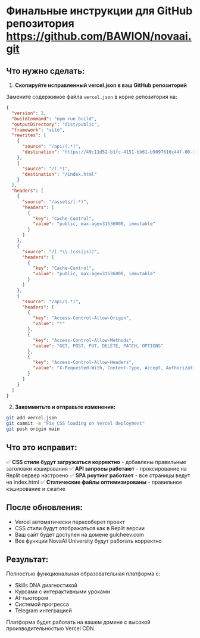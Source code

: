 # Финальные инструкции для GitHub репозитория https://github.com/BAWION/novaai.git

## Что нужно сделать:

1. **Скопируйте исправленный vercel.json в ваш GitHub репозиторий**

Замените содержимое файла `vercel.json` в корне репозитория на:

```json
{
  "version": 2,
  "buildCommand": "npm run build",
  "outputDirectory": "dist/public",
  "framework": "vite",
  "rewrites": [
    {
      "source": "/api/(.*)",
      "destination": "https://49c11d52-b1fc-4151-bb61-b9097616c44f-00-3h2ne9cwwtbvn.janeway.replit.dev/api/$1"
    },
    {
      "source": "/(.*)",
      "destination": "/index.html"
    }
  ],
  "headers": [
    {
      "source": "/assets/(.*)",
      "headers": [
        {
          "key": "Cache-Control",
          "value": "public, max-age=31536000, immutable"
        }
      ]
    },
    {
      "source": "/(.*\\.(css|js))",
      "headers": [
        {
          "key": "Cache-Control",
          "value": "public, max-age=31536000, immutable"
        }
      ]
    },
    {
      "source": "/api/(.*)",
      "headers": [
        {
          "key": "Access-Control-Allow-Origin",
          "value": "*"
        },
        {
          "key": "Access-Control-Allow-Methods",
          "value": "GET, POST, PUT, DELETE, PATCH, OPTIONS"
        },
        {
          "key": "Access-Control-Allow-Headers",
          "value": "X-Requested-With, Content-Type, Accept, Authorization"
        }
      ]
    }
  ]
}
```

2. **Закоммитьте и отправьте изменения:**

```bash
git add vercel.json
git commit -m "Fix CSS loading on Vercel deployment"
git push origin main
```

## Что это исправит:

✅ **CSS стили будут загружаться корректно** - добавлены правильные заголовки кэширования
✅ **API запросы работают** - проксирование на Replit сервер настроено
✅ **SPA роутинг работает** - все страницы ведут на index.html
✅ **Статические файлы оптимизированы** - правильное кэширование и сжатие

## После обновления:

- Vercel автоматически пересоберет проект
- CSS стили будут отображаться как в Replit версии
- Ваш сайт будет доступен на домене gulcheev.com
- Все функции NovaAI University будут работать корректно

## Результат:

Полностью функциональная образовательная платформа с:
- Skills DNA диагностикой
- Курсами с интерактивными уроками  
- AI-тьютором
- Системой прогресса
- Telegram интеграцией

Платформа будет работать на вашем домене с высокой производительностью Vercel CDN.